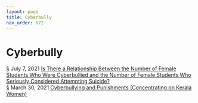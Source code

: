 ```yaml
---
layout: page
title: Cyberbully 
nav_order: 672 
---
```


# Cyberbully
§ July 7, 2021 [Is There a Relationship Between the Number of Female Students Who Were Cyberbullied and the Number of Female Students Who Seriously Considered Attempting Suicide?](https://archive-i.bsafes.com/docs/I/Is-There-a-Relationship-Between-the-Number-of-Female-Students-Who-Were-Cyberbullied-and-the-Number-of-Female-Students-Who-Seriously-Considered-Attempting-Suicide/#is-there-a-relationship-between-the-number-of-female-students-who-were-cyberbullied-and-the-number-of-female-students-who-seriously-considered-attempting-suicide)  
§ March 30, 2021 [Cyberbullying and Punishments (Concentrating on Kerala Women)](https://archive-c.bsafes.com/docs/C/Cyberbullying-and-Punishments-Concentrating-on-Kerala-Women/) 
